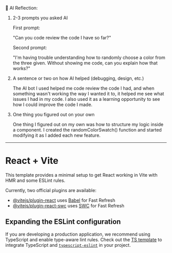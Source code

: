 🧠 AI Reflection:

1. 2-3 prompts you asked AI

    First prompt: 
        
    "Can you code review the code I have so far?"

    Second prompt: 
        
    "I'm having trouble understanding how to randomly choose a color from the three given. Without showing me code, can you explain how that works?"


2. A sentence or two on how AI helped (debugging, design, etc.)

    The AI bot I used helped me code review the code I had, and when something wasn't working the way I wanted it to, it helped me see what issues I had in my code. I also used it as a learning opportunity to see how I could improve the code I made. 

3. One thing you figured out on your own

    One thing I figured out on my own was how to structure my logic inside a component. I created the randomColorSwatch() function and started modifying it as I added each new feature.


--------------------------------------------------------------------------------------------------------------------------------------------


# React + Vite

This template provides a minimal setup to get React working in Vite with HMR and some ESLint rules.

Currently, two official plugins are available:

- [@vitejs/plugin-react](https://github.com/vitejs/vite-plugin-react/blob/main/packages/plugin-react/README.md) uses [Babel](https://babeljs.io/) for Fast Refresh
- [@vitejs/plugin-react-swc](https://github.com/vitejs/vite-plugin-react-swc) uses [SWC](https://swc.rs/) for Fast Refresh

## Expanding the ESLint configuration

If you are developing a production application, we recommend using TypeScript and enable type-aware lint rules. Check out the [TS template](https://github.com/vitejs/vite/tree/main/packages/create-vite/template-react-ts) to integrate TypeScript and [`typescript-eslint`](https://typescript-eslint.io) in your project.
